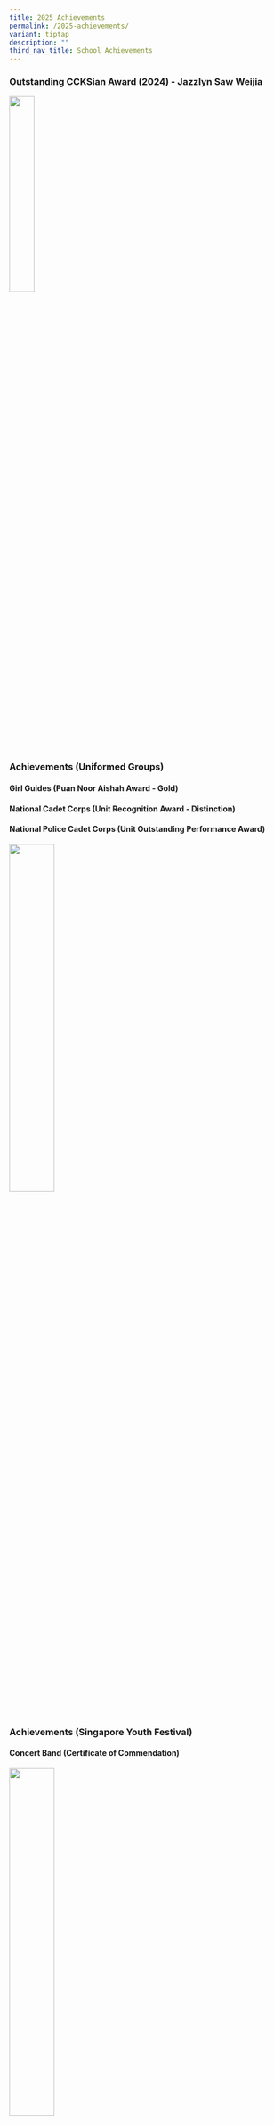 ```yaml
---
title: 2025 Achievements
permalink: /2025-achievements/
variant: tiptap
description: ""
third_nav_title: School Achievements
---
```

<h3><strong>Outstanding CCKSian Award (2024) - Jazzlyn Saw Weijia</strong></h3>
<div class="isomer-image-wrapper">
<img style="width: 30%;" height="auto" width="100%" alt="" src="/images/490345746_663602159960046_6469839231299091419_n.jpg">
</div>
<h3><strong>Achievements (Uniformed Groups)</strong></h3>
<h4><strong>Girl Guides (Puan Noor Aishah Award - Gold)</strong></h4>
<h4><strong>National Cadet Corps (Unit Recognition Award - Distinction)</strong></h4>
<h4><strong>National Police Cadet Corps (Unit Outstanding Performance Award)</strong></h4>
<div class="isomer-image-wrapper">
<img style="width: 40%;" height="auto" width="100%" alt="" src="/images/495575595_686725014314427_8383209287599639267_n.jpg">
</div>
<h3><strong>Achievements (Singapore Youth Festival)</strong></h3>
<h4><strong>Concert Band (Certificate of Commendation)</strong></h4>
<div class="isomer-image-wrapper">
<img style="width: 40%;" height="auto" width="100%" alt="" src="/images/WhatsApp_Image_2025_04_02_at_5_38_11_PM__1_.jpg">
</div>
<h4><strong>Guitar Ensemble (Certificate of Accomplishment)</strong></h4>
<div class="isomer-image-wrapper">
<img style="width: 40%;" height="auto" width="100%" alt="" src="/images/488683614_655851847401744_4733581796031927865_n.jpg">
</div>
<h4><strong>English Drama (Certificate of Accomplishment)</strong></h4>
<div class="isomer-image-wrapper">
<img style="width: 40%;" height="auto" width="100%" alt="" src="/images/495144928_685035677816694_5501852776656038854_n.jpg">
</div>
<h4><strong>Modern Dance (Certificate of Distinction)</strong></h4>
<div class="isomer-image-wrapper">
<img style="width: 40%;" height="auto" width="100%" alt="60" src="/images/495941946_685037767816485_5529993107208965380_n.jpg">
</div>
<h3><strong>Achievements (Sports &amp; Games)</strong></h3>
<h4><strong>Taekwondo National School Games (Kyorugi)</strong></h4>
<p></p>
<table style="minWidth: 50px">
<colgroup>
<col>
<col>
</colgroup>
<tbody>
<tr>
<th rowspan="1" colspan="1">
<p><strong>C Division Boys' Red Belt Under 58kg</strong>
</p>
</th>
<th rowspan="1" colspan="1">
<p><strong>Silver, Axel Ng 1F</strong>
</p>
</th>
</tr>
<tr>
<td rowspan="1" colspan="2">
<p></p>
<div class="isomer-image-wrapper">
<img style="width: 20%;" height="auto" width="100%" alt="" src="/images/497856300_690001933986735_8599164582215097551_n.jpg">
</div>
</td>
</tr>
<tr>
<td rowspan="1" colspan="1">
<p><strong>C Division Girls' Poom Belt Under 58kg</strong>
</p>
</td>
<td rowspan="1" colspan="1">
<p><strong>Bronze, Vikasni 1F</strong>
</p>
</td>
</tr>
<tr>
<td rowspan="1" colspan="2">
<div class="isomer-image-wrapper">
<img style="width: 20%;" height="auto" width="100%" alt="" src="/images/497892421_690001937320068_1353765786862905609_n.jpg">
</div>
</td>
</tr>
</tbody>
</table>
<h4><strong>Taekwondo National School Games (Poomsae)</strong></h4>
<table style="minWidth: 50px">
<colgroup>
<col>
<col>
</colgroup>
<tbody>
<tr>
<th rowspan="1" colspan="1">
<p>C Division Girls' Yellow Belt Individual</p>
</th>
<th rowspan="1" colspan="1">
<p>Bronze, Rhea Teh 2F</p>
</th>
</tr>
<tr>
<td rowspan="1" colspan="1">
<p><strong>C Division Girls' Yellow Belt Team</strong>
</p>
</td>
<td rowspan="1" colspan="1">
<p><strong>Bronze, Rhea Teh 2F, Averine Tey 1B, Ho Yu En, 1F</strong>
</p>
</td>
</tr>
<tr>
<td rowspan="1" colspan="2">
<div class="isomer-image-wrapper">
<img style="width: 30%;" height="auto" width="100%" alt="" src="/images/495353516_685843857735876_2744335260196138742_n.jpg">
</div>
</td>
</tr>
<tr>
<td rowspan="1" colspan="1">
<p><strong>B Division Girls' Green Tip Belt Individual</strong>
</p>
</td>
<td rowspan="1" colspan="1">
<p><strong>Bronze, Zheng Shiying, 3C</strong>
</p>
</td>
</tr>
<tr>
<td rowspan="1" colspan="1">
<p><strong>B Division Boys' Green Tip Belt Individual</strong>
</p>
</td>
<td rowspan="1" colspan="1">
<p><strong>Gold, Marcus Wong 3A</strong>
</p>
</td>
</tr>
<tr>
<td rowspan="1" colspan="1">
<p><strong>B Division Boys' Blue Tip Belt Individual</strong>
</p>
</td>
<td rowspan="1" colspan="1">
<p><strong>Silver, Xavier Shen 4E</strong>
</p>
</td>
</tr>
<tr>
<td rowspan="1" colspan="1">
<p><strong>B Division Boys' Blue Tip Belt Individual</strong>
</p>
</td>
<td rowspan="1" colspan="1">
<p><strong>Bronze, Beh Ming Hong 3A</strong>
</p>
</td>
</tr>
<tr>
<td rowspan="1" colspan="1">
<p><strong>B Division Boys' Blue Tip Belt Team</strong>
</p>
</td>
<td rowspan="1" colspan="1">
<p><strong>Gold, Xavier Sim 4E, Beh Ming Hong 3A, Lye Jun Wei, 3C</strong>
</p>
</td>
</tr>
<tr>
<td rowspan="1" colspan="1">
<p></p>
<div class="isomer-image-wrapper">
<img style="width: 50%;" height="auto" width="100%" alt="" src="/images/495567885_685843824402546_3988043226971743043_n.jpg">
</div>
</td>
<td rowspan="1" colspan="1">
<p></p>
<div class="isomer-image-wrapper">
<img style="width: 50%;" height="auto" width="100%" alt="" src="/images/496016970_685833934403535_1431776111583656341_n.jpg">
</div>
</td>
</tr>
</tbody>
</table>
<h4><strong>National Singapore Schools Kabbadi Inter-School Competition (U-18, 3rd Place)</strong></h4>
<div class="isomer-image-wrapper">
<img style="width: 40%;" height="auto" width="100%" alt="" src="/images/493973802_675972948722967_9144473984769006404_n.jpg">
</div>
<h3><strong>Achievements (Academic)</strong></h3>
<h4><strong>Ngee Ann Polytechnic Mathematics Challenge 2025 (Overall School 1st Runners-Up)</strong></h4>
<div class="isomer-image-wrapper">
<img style="width: 40%;" height="auto" width="100%" alt="" src="/images/488673567_656905160629746_4033328798910041076_n.jpg">
</div>
<h4><strong>Ngee Ann Polytechnic Mathematics Challenge 2025 (2 Gold, 1 Silver)</strong></h4>
<div class="isomer-image-wrapper">
<img style="width: 40%;" height="auto" width="100%" alt="" src="/images/488850998_656905110629751_2278537421513027576_n.jpg">
</div>
<h4><strong>Association of Singapore Tamil Writers Muthamizha Vizha Translation Competition 2025 (Consolation Prize, Yugendhran Bavanasri, Sec 1F)</strong></h4>
<div class="isomer-image-wrapper">
<img style="width: 40%;" height="auto" width="100%" alt="" src="/images/494271195_677282045258724_1191531491799770289_n.jpg">
</div>
<h4><strong>Raffles Institution Tamil Literacy Competition (2nd Prize, Upper Secondary Essay Writing Competition)</strong></h4>
<div class="isomer-image-wrapper">
<img style="width: 40%;" height="auto" width="100%" alt="" src="/images/492008671_668677666119162_597584011379660963_n.jpg">
</div>
<h4><strong>Green Schools@Southwest CDC (3 Stars Award)</strong></h4>
<div class="isomer-image-wrapper">
<img style="width: 40%;" height="auto" width="100%" alt="" src="/images/474992331_17943959126939889_7275563974521117798_n.jpg">
</div>
<h4><strong>Singapore Youth Festival Art Exhibition 2024 (Special Mention, Exhibited at the National Gallery and Online)</strong></h4>
<div class="iframe-wrapper">
<iframe height="569" width="960" allowfullscreen="true" frameborder="0" src="https://docs.google.com/presentation/d/e/2PACX-1vQDfVI4DRXQRtfD7QYmtCtRNZLpzAO3qBtjEk9Fv7OxiTVmQlaxRYiCy1GU-vuRamBVBuskWgJFUGiX/pubembed?start=true&amp;loop=true&amp;delayms=3000"></iframe>
</div>
<p></p>